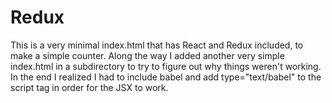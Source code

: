 # Redux
This is a very minimal index.html that has React and Redux included, to make a simple counter. Along the way I added another very simple index.html in a subdirectory to try to figure out why things weren't working. In the end I realized I had to include babel and add type="text/babel" to the script tag in order for the JSX to work.